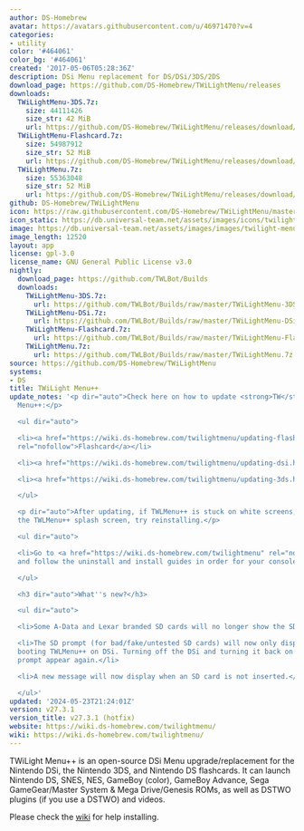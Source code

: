 ```yaml
---
author: DS-Homebrew
avatar: https://avatars.githubusercontent.com/u/46971470?v=4
categories:
- utility
color: '#464061'
color_bg: '#464061'
created: '2017-05-06T05:28:36Z'
description: DSi Menu replacement for DS/DSi/3DS/2DS
download_page: https://github.com/DS-Homebrew/TWiLightMenu/releases
downloads:
  TWiLightMenu-3DS.7z:
    size: 44111426
    size_str: 42 MiB
    url: https://github.com/DS-Homebrew/TWiLightMenu/releases/download/v27.3.1/TWiLightMenu-3DS.7z
  TWiLightMenu-Flashcard.7z:
    size: 54987912
    size_str: 52 MiB
    url: https://github.com/DS-Homebrew/TWiLightMenu/releases/download/v27.3.1/TWiLightMenu-Flashcard.7z
  TWiLightMenu.7z:
    size: 55363048
    size_str: 52 MiB
    url: https://github.com/DS-Homebrew/TWiLightMenu/releases/download/v27.3.1/TWiLightMenu.7z
github: DS-Homebrew/TWiLightMenu
icon: https://raw.githubusercontent.com/DS-Homebrew/TWiLightMenu/master/booter/Twilight%2B%2B-animated%20icon-fix.gif
icon_static: https://db.universal-team.net/assets/images/icons/twilight-menu.png
image: https://db.universal-team.net/assets/images/images/twilight-menu.png
image_length: 12520
layout: app
license: gpl-3.0
license_name: GNU General Public License v3.0
nightly:
  download_page: https://github.com/TWLBot/Builds
  downloads:
    TWiLightMenu-3DS.7z:
      url: https://github.com/TWLBot/Builds/raw/master/TWiLightMenu-3DS.7z
    TWiLightMenu-DSi.7z:
      url: https://github.com/TWLBot/Builds/raw/master/TWiLightMenu-DSi.7z
    TWiLightMenu-Flashcard.7z:
      url: https://github.com/TWLBot/Builds/raw/master/TWiLightMenu-Flashcard.7z
    TWiLightMenu.7z:
      url: https://github.com/TWLBot/Builds/raw/master/TWiLightMenu.7z
source: https://github.com/DS-Homebrew/TWiLightMenu
systems:
- DS
title: TWiLight Menu++
update_notes: '<p dir="auto">Check here on how to update <strong>TW</strong>i<strong>L</strong>ight
  Menu++:</p>

  <ul dir="auto">

  <li><a href="https://wiki.ds-homebrew.com/twilightmenu/updating-flashcard.html"
  rel="nofollow">Flashcard</a></li>

  <li><a href="https://wiki.ds-homebrew.com/twilightmenu/updating-dsi.html" rel="nofollow">DSi</a></li>

  <li><a href="https://wiki.ds-homebrew.com/twilightmenu/updating-3ds.html" rel="nofollow">3DS</a></li>

  </ul>

  <p dir="auto">After updating, if TWLMenu++ is stuck on white screens, or keeps showing
  the TWLMenu++ splash screen, try reinstalling.</p>

  <ul dir="auto">

  <li>Go to <a href="https://wiki.ds-homebrew.com/twilightmenu" rel="nofollow">https://wiki.ds-homebrew.com/twilightmenu</a>,
  and follow the uninstall and install guides in order for your console/flashcard.</li>

  </ul>

  <h3 dir="auto">What''s new?</h3>

  <ul dir="auto">

  <li>Some A-Data and Lexar branded SD cards will no longer show the SD prompt.</li>

  <li>The SD prompt (for bad/fake/untested SD cards) will now only display when first
  booting TWLMenu++ on DSi. Turning off the DSi and turning it back on will make the
  prompt appear again.</li>

  <li>A new message will now display when an SD card is not inserted.</li>

  </ul>'
updated: '2024-05-23T21:24:01Z'
version: v27.3.1
version_title: v27.3.1 (hotfix)
website: https://wiki.ds-homebrew.com/twilightmenu/
wiki: https://wiki.ds-homebrew.com/twilightmenu/
---
```

TWiLight Menu++ is an open-source DSi Menu upgrade/replacement for the Nintendo DSi, the Nintendo 3DS, and Nintendo DS flashcards. It can launch Nintendo DS, SNES, NES, GameBoy (color), GameBoy Advance, Sega GameGear/Master System & Mega Drive/Genesis ROMs, as well as DSTWO plugins (if you use a DSTWO) and videos.

Please check the [wiki](https://wiki.ds-homebrew.com/twilightmenu/) for help installing.